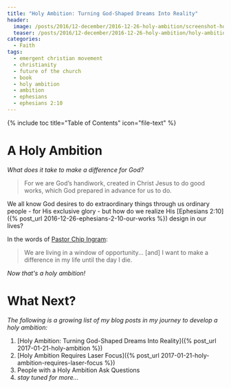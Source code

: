 ```yaml
---
title: "Holy Ambition: Turning God-Shaped Dreams Into Reality"
header:
  image: /posts/2016/12-december/2016-12-26-holy-ambition/screenshot-holy-ambition.jpg
  teaser: /posts/2016/12-december/2016-12-26-holy-ambition/holy-ambition.jpg
categories:
  - Faith
tags:
  - emergent christian movement
  - christianity
  - future of the church
  - book
  - holy ambition
  - ambition
  - ephesians
  - ephesians 2:10
---
```


{% include toc title="Table of Contents" icon="file-text" %}

# A Holy Ambition

*What does it take to make a difference for God?*

> For we are God’s handiwork, created in Christ Jesus to do good works, which God prepared in advance for us to do.

We all know God desires to do extraordinary things through us ordinary people - for His exclusive glory - but how do we realize His [Ephesians 2:10]({% post_url 2016-12-26-ephesians-2-10-our-works %}) design in our lives?

In the words of [Pastor Chip Ingram](http://livingontheedge.org/about-us/about-chip-ingram):

>We are living in a window of opportunity... [and] I want to make a difference in my life until the day I die.

*Now that's a holy ambition!*

# What Next?

*The following is a growing list of my blog posts in my journey to develop a holy ambition:*

1. [Holy Ambition: Turning God-Shaped Dreams Into Reality]({% post_url 2017-01-21-holy-ambition %})
2. [Holy Ambition Requires Laser Focus]({% post_url 2017-01-21-holy-ambition-requires-laser-focus %})
3. People with a Holy Ambition Ask Questions
4. *stay tuned for more...*
